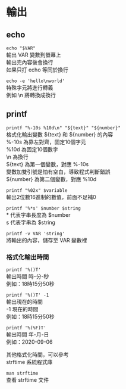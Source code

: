 # 輸出

## echo

`echo "$VAR"`  
輸出 VAR 變數到螢幕上  
輸出完內容後會換行  
如果只打 echo 等同於換行

`echo -e 'hello\nworld'`  
特殊字元將進行轉義  
例如 \n 將轉換成換行

## printf

`printf "%-10s %10d\n" "${text}" "${number}"`  
格式化輸出變數 ${text} 和 ${number} 的內容  
%-10s 為靠左對齊，固定10個字元  
%10d 為固定10個數字  
\n 為換行  
${text} 為第一個變數，對應 %-10s  
變數加雙引號是怕有空白，導致程式判斷錯誤  
${number} 為第二個變數，對應 %10d

`printf "%02x" $variable`  
輸出2位數16進制的數值，前面不足補0

`printf '%*s' $number $string`  
\* 代表字串長度為 $number  
s 代表字串為 $string

`printf -v VAR 'string'`  
將輸出的內容，儲存至 VAR 變數裡

### 格式化輸出時間

`printf '%()T'`  
輸出時間 時-分-秒  
例如：18時15分50秒

`printf '%()T' -1`  
輸出現在的時間  
-1 現在的時間  
例如：18時15分50秒

`printf '%(%F)T'`  
輸出時間 年-月-日  
例如：2020-09-06

其他格式化時間，可以參考  
strftime 系統程式庫

`man strftime`  
查看 strftime 文件

